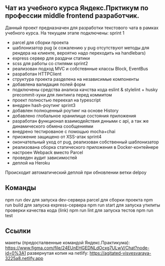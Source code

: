 ## Чат из учебного курса Яндекс.Прктикум по профессии middle frontend разработчик.
Данный проект предназначен для разработки текстового чата в рамках учебного курса. 
На текущем этапе подключены:
sprint 1
- parcel для сборки проекта
- шаблонизатор pug (к сожалению у pug отсутствуют методы для рендера на клиенте, вероятно надо переходить на handlebars)
- express сервер для раздачи статики
- scss для работы со стилями 
sprint2
- реализован подход MVC и собстевнные классы Block, EventBus
- разработан HTTPClient 
- структура проекта разделена на независимые компоненты
- добавлена валидация полей форм
- подключены средства анализа качства кода eslint & stylelint + husky precommit-хуки для линтинга перед коммитом
- проект полностью переехал на typescript
- внедрен hash-роутинг
sprint3
- добавлен полноценный роутинг на основе History
- добавлено глобальное хранилище состояния приложения
- разработан функционал взаимодействия днными с api, а так же  динамического обмена сообщениями
- внедрено тестированое с помощью mocha+chai
- приожение защищено от XSS-атак
sprint4
- окончательный уход от pug, реализован собственный шаблонизатор   
- реализована сборка статического приложения в Docker-контейнере 
- настроен Webpack вместо Parcel 
- проведен аудит зависимостей
- деплой на Heroku



Происходит автоматический деплой при обновлении ветки delpoy
## Команды
npm run dev для запуска dev-сервера parcel
для сборки проекта npm run build
для запуска express-сервера npm run start
для запуска утилиты проверки качества кода (link) npm run lint
для запуска тестов npm run test

## Ссылки
макеты (предосталвенные командой Яндекс.Практикума): https://www.figma.com/file/24EUnEHGEDNLdOcxg7ULwV/Chat?node-id=0%3A1 
развернутая копия на netlify: https://agitated-visvesvaraya-3225a8.netlify.app 

